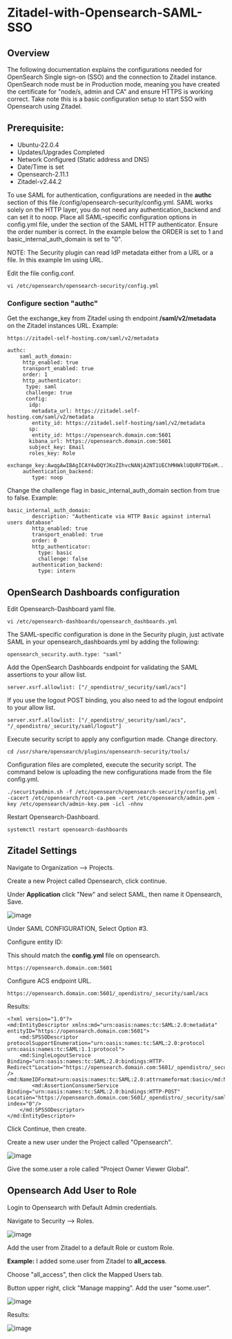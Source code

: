 # Zitadel-with-Opensearch-SAML-SSO

## Overview

 The following documentation explains the configurations needed for OpenSearch Single sign-on (SSO) and the connection to Zitadel instance. OpenSearch node must be in Production mode, meaning you have created the certificate for "node/s, admin and CA" and ensure HTTPS is working correct. Take note this is a basic configuration setup to start SSO with Opensearch using Zitadel.

## Prerequisite:
* Ubuntu-22.0.4
* Updates/Upgrades Completed
* Network Configured (Static address and DNS)
* Date/Time is set
* Opensearch-2.11.1
* Zitadel-v2.44.2

To use SAML for authentication, configurations are needed in the **authc** section of this file  /config/opensearch-security/config.yml. SAML works solely on the HTTP layer, you do not need any authentication_backend and can set it to noop. Place all SAML-specific configuration options in config.yml file, under the section of the SAML HTTP authenticator. Ensure the order number is correct. 
In the example below the ORDER is set to 1 and basic_internal_auth_domain is set to "0".


NOTE: The Security plugin can read IdP metadata either from a URL or a file. In this example Im using URL.

Edit the file config.conf.

```
vi /etc/opensearch/opensearch-security/config.yml
```

### Configure section "authc"

Get the exchange_key from Zitadel using th endpoint **/saml/v2/metadata** on the Zitadel instances URL. 
Example:

```
https://zitadel-self-hosting.com/saml/v2/metadata
```

  ```
  authc:
      saml_auth_domain:
       http_enabled: true
       transport_enabled: true
       order: 1
       http_authenticator:
        type: saml
        challenge: true
        config:
         idp:
          metadata_url: https://zitadel.self-hosting.com/saml/v2/metadata
          entity_id: https://zitadel.self-hosting/saml/v2/metadata
         sp:
          entity_id: https://opensearch.domain.com:5601
         kibana_url: https://opensearch.domain.com:5601
         subject_key: Email
         roles_key: Role
         exchange_key:AwqgAwIBAgICAY4wDQYJKoZIhvcNANjA2NT1UEChMHWklUQURFTDEeM................aRt/rtADhpBbyvmTMkOupCB6.TKLX9RheYBswgWFagbC0.
       authentication_backend:
          type: noop
  ```
Change the challenge flag in basic_internal_auth_domain  section from true to false.
Example:
```
basic_internal_auth_domain:
        description: "Authenticate via HTTP Basic against internal users database"
        http_enabled: true
        transport_enabled: true
        order: 0
        http_authenticator:
          type: basic
          challenge: false
        authentication_backend:
          type: intern
```

  
##  OpenSearch Dashboards configuration


Edit Opensearch-Dashboard yaml file.

```
vi /etc/opensearch-dashboards/opensearch_dashboards.yml
```

The SAML-specific configuration is done in the Security plugin, just activate SAML in your opensearch_dashboards.yml by adding the following:


```
opensearch_security.auth.type: "saml"
```

Add the OpenSearch Dashboards endpoint for validating the SAML assertions to your allow list.

```
server.xsrf.allowlist: ["/_opendistro/_security/saml/acs"]
```

If you use the logout POST binding, you also need to ad the logout endpoint to your allow list.

```
server.xsrf.allowlist: ["/_opendistro/_security/saml/acs", "/_opendistro/_security/saml/logout"]
```

Execute security script to apply any configurtion made.
Change directory.

```
cd /usr/share/opensearch/plugins/opensearch-security/tools/
```
Configuration files are completed, execute the security script. The command below is uploading the new configurations made  from the file config.yml.

```
./securityadmin.sh -f /etc/opensearch/opensearch-security/config.yml    -cacert /etc/opensearch/root-ca.pem -cert /etc/opensearch/admin.pem -key /etc/opensearch/admin-key.pem -icl -nhnv
```

Restart Opensearch-Dashboard.

```
systemctl restart opensearch-dashboards
```

## Zitadel  Settings

Navigate to Organization --> Projects.

Create a new Project called Opensearch, click continue.

Under **Application** click "New" and select SAML, then name it Opensearch, Save.

![image](https://github.com/HungryHowies/Zitadel-with-Opensearch-SSO/assets/22652276/fafdfc65-7f06-4220-b3d3-085a512990a8)

Under SAML CONFIGURATION, Select Option #3. 

Configure entity ID:

This should match the **config.yml** file on opensearch.

```
https://opensearch.domain.com:5601
```

Configure ACS endpoint URL.

```
https://opensearch.domain.com:5601/_opendistro/_security/saml/acs
```

Results:

```
<?xml version="1.0"?>
<md:EntityDescriptor xmlns:md="urn:oasis:names:tc:SAML:2.0:metadata" entityID="https://opensearch.domain.com:5601">
    <md:SPSSODescriptor protocolSupportEnumeration="urn:oasis:names:tc:SAML:2.0:protocol urn:oasis:names:tc:SAML:1.1:protocol">
	<md:SingleLogoutService Binding="urn:oasis:names:tc:SAML:2.0:bindings:HTTP-Redirect"Location="https://opensearch.domain.com:5601/_opendistro/_security/saml/logout/" />
<md:NameIDFormat>urn:oasis:names:tc:SAML:2.0:attrnameformat:basic</md:NameIDFormat>
        <md:AssertionConsumerService Binding="urn:oasis:names:tc:SAML:2.0:bindings:HTTP-POST" Location="https://opensearch.domain.com:5601/_opendistro/_security/saml/acs" index="0"/>
    </md:SPSSODescriptor>
</md:EntityDescriptor>
```

Click Continue, then create.

Create a new user under the Project called "Opensearch".

![image](https://github.com/HungryHowies/Zitadel-with-Opensearch-SSO/assets/22652276/a0f6128d-0a24-4233-8ed4-7d5cb04ae7bb)


Give the some.user a role called "Project Owner Viewer Global".

## Opensearch Add User to Role

Login to Opensearch with Default Admin credentials. 

Navigate to Security --> Roles.

![image](https://github.com/HungryHowies/Zitadel-with-Opensearch-SSO/assets/22652276/3ca2c47f-8f76-4861-b5e8-2f0c0035a4cb)

 Add the user from Zitadel to a default Role or custom Role. 
 
 **Example:** I added some.user from Zitadel to **all_access**. 

 Choose "all_access", then click the Mapped Users tab.

 Button upper right, click "Manage mapping". Add the user "some.user".
 
 
 ![image](https://github.com/HungryHowies/Zitadel-with-Opensearch-SSO/assets/22652276/e4451297-0316-4a67-bf58-47a750463041)

 Results: 

 ![image](https://github.com/HungryHowies/Zitadel-with-Opensearch-SSO/assets/22652276/f259c1a6-c060-439f-a7a3-4f2fa1b74ce8)



 

 

  
 





 






















